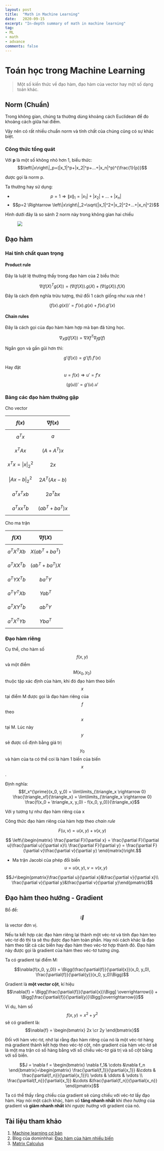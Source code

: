 ```yaml
---
layout: post
title:  "Math in Machine Learning"
date:   2020-09-15
excerpt: "In-depth summary of math in machine learning"
tag:
- ML 
- math
- advance
comments: false
---
```


# Toán học trong Machine Learning

> Một số kiến thức về đạo hàm, đạo hàm của vector hay một số dạng toán khác.

## Norm (Chuẩn)

Trong không gian, chúng ta thường dùng khoảng cách Euclidean để đo khoảng cách giữa hai điểm.

Vậy nên có rất nhiều chuẩn norm và tính chất của chúng cũng có sự khác biệt.

### Công thức tổng quát

Với **p** là một số không nhỏ hơn 1, biểu thức:
$$\left\|x\right\|_p=(|x_1|^p+|x_2|^p+...+|x_n|^p)^{\frac{1}{p}}$$

được gọi là norm p.

Ta thường hay sử dụng:
* $$p=1 \Rightarrow \left\|x\right\|_1=|x_1|+|x_2|+...+|x_n|$$ 
* $$p=2 \Rightarrow \left\|x\right\|_2=\sqrt{|x_1|^2+|x_2|^2+...+|x_n|^2}$$

Hình dưới đây là so sánh 2 norm này trong không gian hai chiều

<figure>
	<a href="https://machinelearningcoban.com/assets/norm12.png"><img src="https://machinelearningcoban.com/assets/norm12.png"></a>
</figure>

## Đạo hàm

### Hai tính chất quan trọng

#### Product rule
   
Đây là luật lệ thường thấy trong đạo hàm của 2 biểu thức

$$\nabla{(f(X)^T g(X))}=(\nabla{(f(X))}.g(X) + (\nabla{(g(X))}.f(X)$$

Đây là cách định nghĩa trừu tượng, thử đổi 1 cách giống như xưa nhé !

$$(f(x).g(x))'=f'(x).g(x)+f(x).g'(x)$$

#### Chain rules

Đây là cách gọi của đạo hàm hàm hợp mà bạn đã từng học.

$$\nabla{_X g(f(X))}=\nabla{X}f^T\nabla{_fg(f)}$$

Ngắn gọn và gần gũi hơn thì:

$$g'(f(x))=g'(f).f'(x)$$

Hay đặt $$u=f(x) \Rightarrow u'=f'x$$

$$(g(u))'=g'(u).u'$$

### Bảng các đạo hàm thường gặp

Cho vector

|$$f(x)$$|$$\nabla{f(x)}$$|
|:-:   |:-:           |
|$$a^Tx$$|   $$a$$        |
|$$x^TAx$$|$$(A+A^T)x$$|
|$$x^Tx=\left\|x\right\|_2^2$$|$$2x$$|
|$$\left \|Ax-b\right \|_2^2$$|$$2A^T(Ax-b)$$|
|$$a^Tx^Txb$$|$$2a^Tbx$$|
|$$a^Txx^Tb$$|$$(ab^T+ba^T)x$$|

Cho ma trận

|$$f(X)$$|$$\nabla{f(X)}$$|
|:-:   |:-:           |
|$$a^TX^TXb$$|$$X(ab^T+ba^T)$$|
|$$a^TXX^Tb$$|$$(ab^T+ba^T)X$$|
|$$a^TYX^Tb$$|$$ba^TY$$|
|$$a^TY^TXb$$|$$Yab^T$$|
|$$a^TXY^Tb$$|$$ab^TY$$|
|$$a^TX^TYb$$|$$Yba^T$$|

### Đạo hàm riêng

Cụ thể, cho hàm số $$f(x, y)$$ và một điểm $$M(x_0, y_0)$$ thuộc tập xác định của hàm, khi đó đạo hàm theo biến $$x$$ tại điểm M được gọi là đạo hàm riêng của $$f$$ theo $$x$$ tại M. Lúc này $$y$$ sẽ được cố định bằng giá trị $$y_0$$ và hàm của ta có thể coi là hàm 1 biến của biến $$x$$.

Định nghĩa:
$$f_x^{\prime}(x_0, y_0) = \lim\limits_{\triangle_x \rightarrow 0} \frac{\triangle_xf}{\triangle_x} = \lim\limits_{\triangle_x \rightarrow 0} \frac{f(x_0 + \triangle_x, y_0) - f(x_0, y_0)}{\triangle_x}$$

Với y tương tự như đạo hàm riêng của x

Công thức đạo hàm riêng của hàm hợp theo *chain rule*

$$F(u,v) = u(x,y)+v(x,y)$$

$$
\left\{\begin{matrix}
\frac{\partial F}{\partial x} = \frac{\partial F}{\partial u}\frac{\partial u}{\partial x}\\ \frac{\partial F}{\partial y} = \frac{\partial F}{\partial v}\frac{\partial v}{\partial y}
\end{matrix}\right.$$

* Ma trận Jacobi của phép đổi biến $$u=u(x,y), v=v(x, y)$$

$$J=\begin{pmatrix}\frac{\partial u}{\partial x}&\frac{\partial v}{\partial x}\\ \frac{\partial v}{\partial y}&\frac{\partial v}{\partial y}\end{pmatrix}$$

## Đạo hàm theo hướng - Gradient

Bổ đề: $$\overrightarrow{l}$$ là vector đơn vị.

Nếu ta kết hợp các đạo hàm riêng lại thành một véc-tơ và tính đạo hàm teo véc-tơ đó thì ta sẽ thu được đạo hàm toàn phần. Hay nói cách khác là đạo hàm theo tất cả các biến hay đạo hàm theo véc-tơ hợp thành đó. Đạo hàm này được gọi là gradient của hàm theo véc-tơ tương ứng.

Ta có gradient tại điểm M:

$$\nabla{f(x_0, y_0)} = \Bigg(\frac{\partial{f}}{\partial{x}}(x_0, y_0), \frac{\partial{f}}{\partial{y}}(x_0, y_0)\Bigg)$$

Gradient là **một vector cột**, kí hiệu
 $$\nabla{f} = \Bigg[\frac{\partial{f}}{\partial{x}}\Bigg] \overrightarrow{i} + \Bigg[\frac{\partial{f}}{\partial{y}}\Bigg]\overrightarrow{i}$$

Ví dụ, hàm số $$f(x, y) = x^2 + y^2$$
  sẽ có gradient là: $$\nabla{f} = \begin{bmatrix} 2x \cr 2y \end{bmatrix}$$

Đối với hàm véc-tơ, nhớ lại rằng đạo hàm riêng của nó là một véc-tơ hàng mà gradient thành kết hợp theo véc-tơ cột, nên gradient của hàm véc-tơ sẽ là một ma trận có số hàng bằng với số chiều véc-tơ giá trị và số cột bằng với số biến.

$$J = \nabla f = \begin{bmatrix}
 \nabla f_1& \cdots &\nabla f_n \end{bmatrix}=\begin{pmatrix}
\frac{\partial{f_1}}{\partial{x_1}} &\cdots & \frac{\partial{f_n}}{\partial{x_1}}\\ \vdots  & \ddots & \vdots \\ \frac{\partial{f_n}}{\partial{x_1}} &\cdots &\frac{\partial{f_n}}{\partial{x_n}} \end{pmatrix}$$

 Ta có thể thấy rằng chiều của gradient sẽ cùng chiều với véc-tơ lấy đạo hàm. Hay nói một cách khác, hàm số **tăng nhanh nhất** khi *theo hướng* của gradient và **giảm nhanh nhất** khi *ngược hướng* với gradient của nó.

## Tài liệu tham khảo

1. [Machine learning cơ bản](https://machinelearningcoban.com/math/)
2. Blog của dominhhai: [Đạo hàm của hàm nhiều biến](https://dominhhai.github.io/vi/2017/10/multi-var-func/)
3. [Matrix Calculus](https://ccrma.stanford.edu/~dattorro/matrixcalc.pdf)
